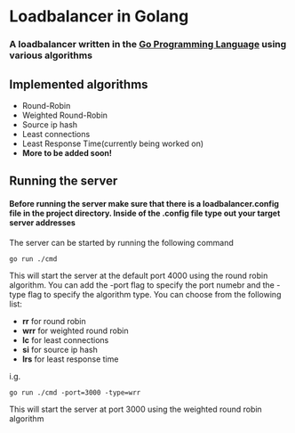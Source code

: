 # Loadbalancer in Golang

### A loadbalancer written in the [Go Programming Language](https://go.dev/) using various algorithms

## Implemented algorithms

- Round-Robin
- Weighted Round-Robin
- Source ip hash
- Least connections
- Least Response Time(currently being worked on)
- **More to be added soon!**

## Running the server

#### Before running the server make sure that there is a **loadbalancer.config** file in the project directory. Inside of the .config file type out your target server addresses

The server can be started by running the following command

    go run ./cmd 

This will start the server at the default port 4000 using the round robin algorithm. You can add the -port flag to specify the port numebr and the -type flag to specify the algorithm type. You can choose from the following list:

- **rr** for round robin
- **wrr** for weighted round robin
- **lc** for least connections
- **si** for source ip hash
- **lrs** for least response time

i.g.

    go run ./cmd -port=3000 -type=wrr

This will start the server at port 3000 using the weighted round robin algorithm
